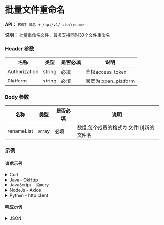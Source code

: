 # 批量文件重命名

**API：** `POST 域名 + /api/v1/file/rename`

**说明：** 批量重命名文件，最多支持同时30个文件重命名

### Header 参数

| 名称          | 类型   | 是否必填 | 说明               |
|---------------|--------|----------|--------------------|
| Authorization | string | 必填     | 鉴权access\_token   |
| Platform      | string | 必填     | 固定为:open\_platform |

### Body 参数

| 名称       | 类型  | 是否必填 | 说明                                  |
|------------|-------|----------|---------------------------------------|
| renameList | array | 必填     | 数组,每个成员的格式为 文件ID\|新的文件名 |

### 示例

#### 请求示例

<details>
<summary>Curl</summary>

```shell
curl --location 'https://open-api.123pan.com/api/v1/file/rename' \
--header 'Content-Type: application/json' \
--header 'Platform: open_platform' \
--header 'Authorization: Bearer eyJhbGciOiJIUzI1NiIsInR5cCI6IkpXVCJ9.eyJ...(过长省略)' \
--data '{
    "renameList": [
        "14705301|测试文件重命名",
        "14705306|测试文件重命名.mp4"
    ]
}'
```

</details>

<details>
<summary>Java - OkHttp</summary>

```java
OkHttpClient client = new OkHttpClient().newBuilder()
.build();
MediaType mediaType = MediaType.parse("application/json");
RequestBody body = RequestBody.create(mediaType, "{\n    \"renameList\": [\n        \"14705301|测试文件重命名\",\n        \"14705306|测试文件重命名.mp4\"\n    ]\n}");
Request request = new Request.Builder()
.url("https://open-api.123pan.com/api/v1/file/rename")
.method("POST", body)
.addHeader("Content-Type", "application/json")
.addHeader("Platform", "open_platform")
.addHeader("Authorization", "Bearer eyJhbGciOiJIUzI1NiIsInR5cCI6IkpXVCJ9.eyJ...(过长省略)")
.build();
Response response = client.newCall(request).execute();
```

</details>

<details>
<summary>JavaScript - jQuery</summary>

```javascript
var settings = {
  "url": "https://open-api.123pan.com/api/v1/file/rename",
  "method": "POST",
  "timeout": 0,
  "headers": {
    "Content-Type": "application/json",
    "Platform": "open_platform",
    "Authorization": "Bearer eyJhbGciOiJIUzI1NiIsInR5cCI6IkpXVCJ9.eyJ...(过长省略)"
  },
  "data": JSON.stringify({
    "renameList": [
      "14705301|测试文件重命名",
      "14705306|测试文件重命名.mp4"
    ]
  }),
};

$.ajax(settings).done(function (response) {
  console.log(response);
});
```

</details>

<details>
<summary>NodeJs - Axios</summary>

```javascript
const axios = require('axios');
let data = JSON.stringify({
  "renameList": [
    "14705301|测试文件重命名",
    "14705306|测试文件重命名.mp4"
  ]
});

let config = {
  method: 'post',
  maxBodyLength: Infinity,
  url: 'https://open-api.123pan.com/api/v1/file/rename',
  headers: {
    'Content-Type': 'application/json',
    'Platform': 'open_platform',
    'Authorization': 'Bearer eyJhbGciOiJIUzI1NiIsInR5cCI6IkpXVCJ9.eyJ...(过长省略)'
  },
  data : data
};

axios.request(config)
.then((response) => {
  console.log(JSON.stringify(response.data));
})
.catch((error) => {
  console.log(error);
});
```

</details>

<details>
<summary>Python - http.client</summary>

```python
import http.client
import json

conn = http.client.HTTPSConnection("open-api.123pan.com")
payload = json.dumps({
    "renameList": [
        "14705301|测试文件重命名",
        "14705306|测试文件重命名.mp4"
    ]
})
headers = {
    'Content-Type': 'application/json',
    'Platform': 'open_platform',
    'Authorization': 'Bearer eyJhbGciOiJIUzI1NiIsInR5cCI6IkpXVCJ9.eyJ...(过长省略)'
}
conn.request("POST", "/api/v1/file/rename", payload, headers)
res = conn.getresponse()
data = res.read()
print(data.decode("utf-8"))
```

</details>

#### 响应示例

<details>
<summary>JSON</summary>

```json
{
  "code": 0,
  "message": "ok",
  "data": null,
  "x-traceID": "b2304316-6f18-4478-9e05-1f1654592beb_kong-db-5898fdd8c6-d258b"
}
```

</details>

